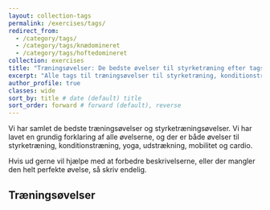 ```yaml
---
layout: collection-tags
permalink: /exercises/tags/
redirect_from:
  - /category/tags/
  - /category/tags/knædomineret
  - /category/tags/hoftedomineret
collection: exercises
title: "Træningsøvelser: De bedste øvelser til styrketræning efter tags"
excerpt: "Alle tags til træningsøvelser til styrketræning, konditionstræning, cardio, yoga, løb og træning."
author_profile: true
classes: wide
sort_by: title # date (default) title
sort_order: forward # forward (default), reverse
---
```


Vi har samlet de bedste træningsøvelser og styrketræningsøvelser. Vi har lavet en grundig forklaring af alle øvelserne, og der er både øvelser til styrketræning, konditionstræning, yoga, udstrækning, mobilitet og cardio.

Hvis ud gerne vil hjælpe med at forbedre beskrivelserne, eller der mangler den helt perfekte øvelse, så skriv endelig.

## Træningsøvelser
